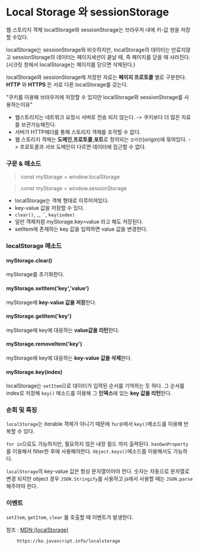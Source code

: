# Local Storage 와 sessionStorage

웹 스토리지 객체 localStorage와 sessionStorage는 브라우저 내에 키-값 쌍을 저장할 수있다.

localStorage는 sessionStorage와 비슷하지만, localStorage의 데이터는 만료지않고 sessionStorage의 데이터는 페이지세션이 끝날 때, 즉 페이지를 닫을 때 사라진다. (시크릿 창에서 localStorage는 페이지를 닫으면 삭제된다.)

localStorage와 sessionStorage에 저장한 자료는 **페이지 프로토콜** 별로 구분한다. **HTTP** 와 **HTTPS** 은 서로 다른 localStorage를 갖는다.

"쿠키를 이용해 브라우저에 저장할 수 있지만 localStorage와 sessionStorage를 사용하는이유"

- 웹스토리지는 네트워크 요청시 서버로 전송 되지 않는다.
  -> 쿠키보다 더 많은 자료를 보관가능해진다.
- 서버가 HTTP헤더를 통해 스토리지 객체를 조작할 수 없다.
- 웹 스토리지 객체는 **도메인**,**프로토콜**,**포트**로 정의되는 `오리진`(origin)에 묶여있다.
  -> 프로토콜과 서브 도메인이 다르면 데이터에 접근할 수 없다.

### 구문 & 메소드

> const myStorage = window.localStorage

> const myStorage = window.sessionStorage

- localStorage는 객체 형태로 이루어져있다.
- key-value 값을 저장할 수 있다.
- `clear()`, `,`, ``, `key(index)`
- 일반 객체처럼 myStorage.key=value 라고 해도 저장된다.
- setItem에 존재하는 key 값을 입력하면 value 값을 변경한다.

### localStorage 메소드

#### myStorage.clear()

myStorage를 초기화한다.

#### myStorage.setItem('key','value')

myStorage에 **key-value 값을 저장**한다.

#### myStorage.getItem('key')

myStorage에 key에 대응하는 **value값을 리턴**한다.

#### myStorage.removeItem('key')

myStorage에 key에 대응하는 **key-value 값을 삭제**한다.

#### myStorage.key(index)

localStorage는 `setItem`으로 데이터가 입력된 순서를 기억하는 듯 하다. 그 순서를 index로 저장해 `key()` 메소드를 이용해 그 **인덱스**에 있는 **key 값을 리턴**한다.

### 순회 및 특징

`localStorage`는 iterable 객체가 아니기 때문에 `for문`에서 `key()`메소드를 이용해 반복할 수 있다.

`for in`으로도 가능하지만, 필요하지 않은 내장 필드 까지 출력된다. `hasOwnProperty`를 이용해서 filter한 후에 사용해야한다. `Object.keys()`메소드를 이용해서도 가능하다.

`localStorage`의 key-value 값은 항상 문자열이어야 한다. 숫자는 자동으로 문자열로 변경 되지만 object 경우 `JSON.Stringify`를 사용하고 js에서 사용할 때는 `JSON.parse` 해주어야 한다.

### 이벤트

`setItem`, `getItem`, `clear` 를 호출할 때 이벤트가 발생한다.

참조 : [MDN (localStorage)](https://developer.mozilla.org/ko/docs/Web/API/Window/localStorage)

        https://ko.javascript.info/localstorage
